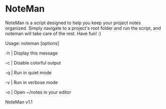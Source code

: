 # NoteMan

 NoteMan is a script designed to help you keep
 your project notes organized. Simply navigate to a project's
 root folder and run the script, and noteman will take care of
 the rest. Have fun! :)
 
 Usage: noteman [options]
 
 -h | Display this message 
 
 -c | Disable colorful output 
 
 -q | Run in quiet mode 
 
 -v | Run in verbose mode 
 
 -o | Open ~/notes in your editor 

 NoteMan v1.1 
